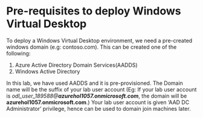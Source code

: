 # Pre-requisites to deploy Windows Virtual Desktop

To deploy a Windows Virtual Desktop environment, we need a pre-created windows domain (e.g: contoso.com). This can be created one of the following:

1. Azure Active Directory Domain Services(AADDS)
2. Windows Active Directory

In this lab, we have used AADDS and it is pre-provisioned. The Domain name will be the suffix of your lab user account (Eg: If your lab user account is *odl_user_189588@**azurehol1057.onmicrosoft.com***, the domain will be **azurehol1057.onmicrosoft.com**.) Your lab user account is given ‘AAD DC Administrator’ privilege, hence can be used to domain join machines later. 
